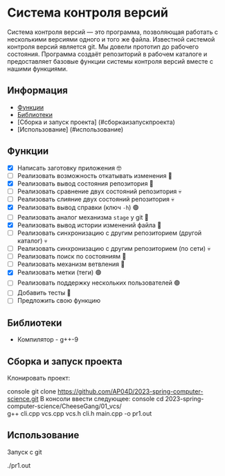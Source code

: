 # Система контроля версий

Система контроля версий — это программа, позволяющая работать с несколькими версиями одного и того же файла. Известной системой контроля версий является git. Мы довели прототип до рабочего состояния. Программа создаёт репозиторий в рабочем каталоге и предоставляет базовые функции системы контроля версий вместе с нашими функциями.

## Информация

- [Функции](#функции)
- [Библиотеки](#библиотеки)
- [Сборка и запуск проекта] (#сборкаизапускпроекта)
- [Использование] (#использование)

## Функции

- [x] Написать заготовку приложения 🤓
- [ ] Реализовать возможность откатывать изменения 🔵
- [x] Реализовать вывод состояния репозитория 🔵
- [ ] Реализовать сравнение двух состояний репозитория 💀
- [ ] Реализовать слияние двух состояний репозитория 💀
- [x] Реализовать вывод справки (ключ `-h`) 🟢
- [ ] Реализовать аналог механизма `stage` у git 🔵
- [x] Реализовать вывод истории изменений файла 🔵
- [ ] Реализовать синхронизацию с другим репозиторием (другой каталог) 💀
- [ ] Реализовать синхронизацию с другим репозиторием (по сети) 💀
- [ ] Реализовать поиск по состояниям 🔵
- [ ] Реализовать механизм ветвления 🔵
- [x] Реализовать метки (теги) 🟢
- [ ] Реализовать поддержку нескольких пользователей 🟢
- [ ] Добавить тесты 🔵
- [ ] Предложить свою функцию

## Библиотеки
- Компилятор - g++-9

## Сборка и запуск проекта

Клонировать проект:

console
git clone https://github.com/AP04D/2023-spring-computer-science.git
В консоли ввести следующее:
console
cd 2023-spring-computer-science/CheeseGang/01_vcs/  
g++ cli.cpp vcs.cpp vcs.h cli.h main.cpp -o pr1.out

## Использование

Запуск с git

./pr1.out
